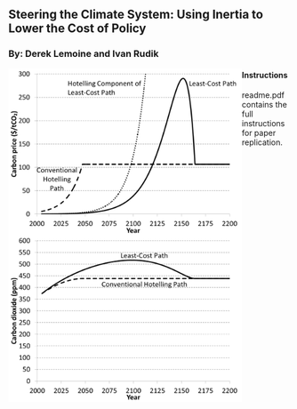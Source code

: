 ## Steering the Climate System: Using Inertia to Lower the Cost of Policy
### By: Derek Lemoine and Ivan Rudik
<a href="url"><img src="https://github.com/irudik/steering-the-climate-system/blob/master/T2_cprice.png" align="left" height="300" width="420" ></a> <a href="url"><img src="https://github.com/irudik/steering-the-climate-system/blob/master/T2_co2.png" align="left" height="300" width="420" ></a>

#### Instructions
readme.pdf contains the full instructions for paper replication.

